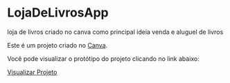 # LojaDeLivrosApp
loja de livros criado no canva como principal ideia venda e aluguel de livros

Este é um projeto criado no [Canva](https://www.canva.com).

Você pode visualizar o protótipo do projeto clicando no link abaixo:

[Visualizar Projeto](https://www.canva.com/design/DAGN9sBDlUk/YvS-0WJcGgl4jtdgelC7ng/view?mode=prototype)
